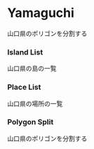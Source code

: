 Yamaguchi
===============

山口県のポリゴンを分割する

### Island List

山口県の島の一覧

### Place List

山口県の場所の一覧

### Polygon Split

山口県のポリゴンを分割する

